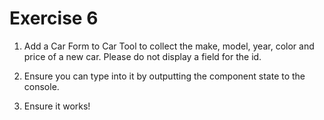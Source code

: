# Exercise 6

1. Add a Car Form to Car Tool to collect the make, model, year, color and price of a new car. Please do not display a field for the id.

2. Ensure you can type into it by outputting the component state to the console.

3. Ensure it works!
